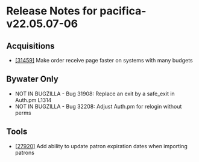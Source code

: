 
# Release Notes for pacifica-v22.05.07-06

## Acquisitions

- [[31459]](http://bugs.koha-community.org/bugzilla3/show_bug.cgi?id=31459) Make order receive page faster on systems with many budgets

## Bywater Only

- NOT IN BUGZILLA - Bug 31908: Replace an exit by a safe_exit in Auth.pm L1314
- NOT IN BUGZILLA - Bug 32208: Adjust Auth.pm for relogin without perms

## Tools

- [[27920]](http://bugs.koha-community.org/bugzilla3/show_bug.cgi?id=27920) Add ability to update patron expiration dates when importing patrons



